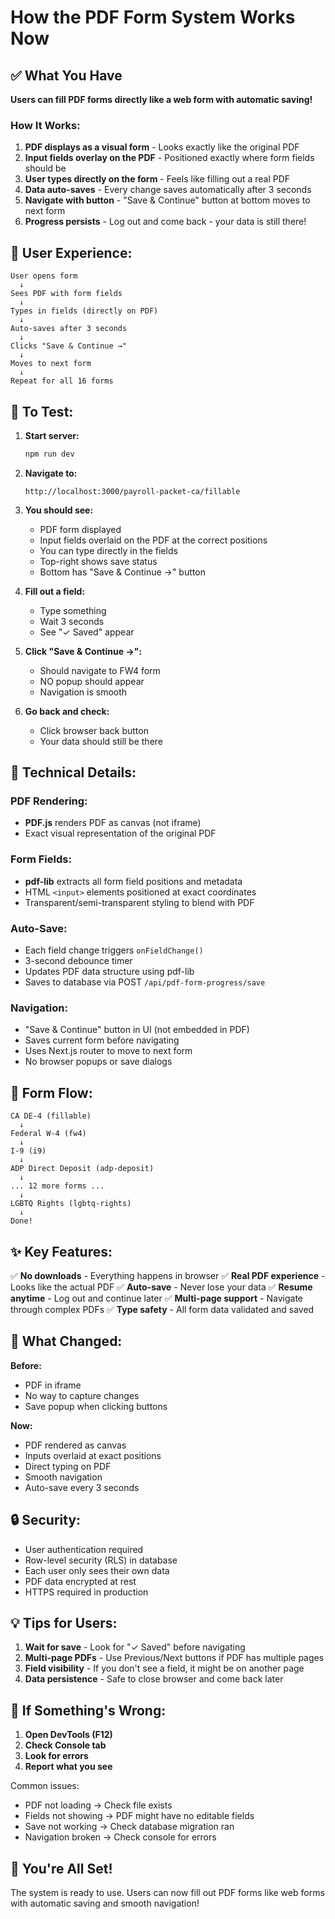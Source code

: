 # How the PDF Form System Works Now

## ✅ What You Have

**Users can fill PDF forms directly like a web form with automatic saving!**

### How It Works:

1. **PDF displays as a visual form** - Looks exactly like the original PDF
2. **Input fields overlay on the PDF** - Positioned exactly where form fields should be
3. **User types directly on the form** - Feels like filling out a real PDF
4. **Data auto-saves** - Every change saves automatically after 3 seconds
5. **Navigate with button** - "Save & Continue" button at bottom moves to next form
6. **Progress persists** - Log out and come back - your data is still there!

## 🎯 User Experience:

```
User opens form
  ↓
Sees PDF with form fields
  ↓
Types in fields (directly on PDF)
  ↓
Auto-saves after 3 seconds
  ↓
Clicks "Save & Continue →"
  ↓
Moves to next form
  ↓
Repeat for all 16 forms
```

## 🚀 To Test:

1. **Start server:**
   ```bash
   npm run dev
   ```

2. **Navigate to:**
   ```
   http://localhost:3000/payroll-packet-ca/fillable
   ```

3. **You should see:**
   - PDF form displayed
   - Input fields overlaid on the PDF at the correct positions
   - You can type directly in the fields
   - Top-right shows save status
   - Bottom has "Save & Continue →" button

4. **Fill out a field:**
   - Type something
   - Wait 3 seconds
   - See "✓ Saved" appear

5. **Click "Save & Continue →":**
   - Should navigate to FW4 form
   - NO popup should appear
   - Navigation is smooth

6. **Go back and check:**
   - Click browser back button
   - Your data should still be there

## 🔧 Technical Details:

### PDF Rendering:
- **PDF.js** renders PDF as canvas (not iframe)
- Exact visual representation of the original PDF

### Form Fields:
- **pdf-lib** extracts all form field positions and metadata
- HTML `<input>` elements positioned at exact coordinates
- Transparent/semi-transparent styling to blend with PDF

### Auto-Save:
- Each field change triggers `onFieldChange()`
- 3-second debounce timer
- Updates PDF data structure using pdf-lib
- Saves to database via POST `/api/pdf-form-progress/save`

### Navigation:
- "Save & Continue" button in UI (not embedded in PDF)
- Saves current form before navigating
- Uses Next.js router to move to next form
- No browser popups or save dialogs

## 📝 Form Flow:

```
CA DE-4 (fillable)
  ↓
Federal W-4 (fw4)
  ↓
I-9 (i9)
  ↓
ADP Direct Deposit (adp-deposit)
  ↓
... 12 more forms ...
  ↓
LGBTQ Rights (lgbtq-rights)
  ↓
Done!
```

## ✨ Key Features:

✅ **No downloads** - Everything happens in browser
✅ **Real PDF experience** - Looks like the actual PDF
✅ **Auto-save** - Never lose your data
✅ **Resume anytime** - Log out and continue later
✅ **Multi-page support** - Navigate through complex PDFs
✅ **Type safety** - All form data validated and saved

## 🎨 What Changed:

**Before:**
- PDF in iframe
- No way to capture changes
- Save popup when clicking buttons

**Now:**
- PDF rendered as canvas
- Inputs overlaid at exact positions
- Direct typing on PDF
- Smooth navigation
- Auto-save every 3 seconds

## 🔒 Security:

- User authentication required
- Row-level security (RLS) in database
- Each user only sees their own data
- PDF data encrypted at rest
- HTTPS required in production

## 💡 Tips for Users:

1. **Wait for save** - Look for "✓ Saved" before navigating
2. **Multi-page PDFs** - Use Previous/Next buttons if PDF has multiple pages
3. **Field visibility** - If you don't see a field, it might be on another page
4. **Data persistence** - Safe to close browser and come back later

## 🐛 If Something's Wrong:

1. **Open DevTools (F12)**
2. **Check Console tab**
3. **Look for errors**
4. **Report what you see**

Common issues:
- PDF not loading → Check file exists
- Fields not showing → PDF might have no editable fields
- Save not working → Check database migration ran
- Navigation broken → Check console for errors

## 🎉 You're All Set!

The system is ready to use. Users can now fill out PDF forms like web forms with automatic saving and smooth navigation!
